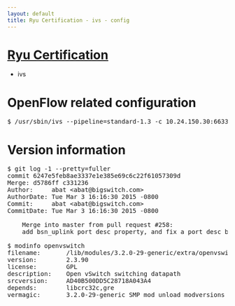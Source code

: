 ```yaml
---
layout: default
title: Ryu Certification - ivs - config
---
```

# [Ryu Certification](http://osrg.github.io/ryu/certification.html)
* ivs

# OpenFlow related configuration
<pre>
$ /usr/sbin/ivs --pipeline=standard-1.3 -c 10.24.150.30:6633 --dpid 0000000000000001 -i eth21 -i eth22 -i eth23
</pre>

# Version information
<pre>
$ git log -1 --pretty=fuller
commit 6247e5feb8ae3337e1e385e69c6c22f61057309d
Merge: d5786ff c331236
Author:     abat &lt;abat@bigswitch.com&gt;
AuthorDate: Tue Mar 3 16:16:30 2015 -0800
Commit:     abat &lt;abat@bigswitch.com&gt;
CommitDate: Tue Mar 3 16:16:30 2015 -0800

    Merge into master from pull request #258:
    add bsn_uplink port desc property, and fix a port desc bug (https://github.com/floodlight/ivs/pull/258)

$ modinfo openvswitch
filename:       /lib/modules/3.2.0-29-generic/extra/openvswitch.ko
version:        2.3.90
license:        GPL
description:    Open vSwitch switching datapath
srcversion:     AD40B500DD5C28718A043A4
depends:        libcrc32c,gre
vermagic:       3.2.0-29-generic SMP mod_unload modversions 
</pre>
